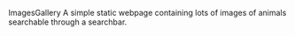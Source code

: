 ImagesGallery
A simple static webpage containing lots of images of animals searchable through a searchbar.
